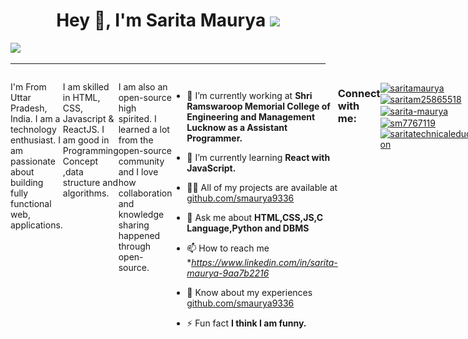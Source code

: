 <h1 align="center" >Hey 👋, I'm Sarita Maurya <img src="https://media.giphy.com/media/hvRJCLFzcasrR4ia7z/giphy.gif" width="35"></h1>

<a href="#" align="center"><img src="https://readme-typing-svg.herokuapp.com?color=FFF&center=true&lines=1000%2B+Hours+of+Coding+Experience;HTML;CSS;JAVASCRIPT;Data+Structure;C;Python;Java;PHP;Front+end+Web+Developer"></img></a>
<hr/>
  <div style="display:flex">
    <p align="left" style="max-width:40%">
I'm From Uttar Pradesh, India. I am a technology enthusiast. I am passionate about building fully functional web, applications.

I am skilled in HTML, CSS, Javascript & ReactJS. I am good in Programming Concept ,data structure and algorithms.

I am also an open-source high spirited. I learned a lot from the open-source community and I love how collaboration and knowledge sharing happened through open-source.

</p>

<hr/>

<!--
<h3 align="center">A passionate frontend developer from India</h3> -->

<!--
<p align="left"> <img src="https://komarev.com/ghpvc/?username=smaurya9336&label=Profile%20views&color=0e75b6&style=flat" alt="smaurya9336" /> </p> -->

- 🔭 I’m currently working at **Shri Ramswaroop Memorial College of Engineering and Management Lucknow as a Assistant Programmer.**

- 🌱 I’m currently learning **React with JavaScript.**

- 👨‍💻 All of my projects are available at [github.com/smaurya9336](github.com/smaurya9336)

- 💬 Ask me about **HTML,CSS,JS,C Language,Python and DBMS**

- 📫 How to reach me **https://www.linkedin.com/in/sarita-maurya-9aa7b2216*

- 📄 Know about my experiences [github.com/smaurya9336](github.com/smaurya9336)

- ⚡ Fun fact **I think I am funny.**

<h3 align="left">Connect with me:</h3>
<p align="left">
<a href="https://linkedin.com/in/saritamaurya" target="blank"><img align="center" src="https://raw.githubusercontent.com/rahuldkjain/github-profile-readme-generator/master/src/images/icons/Social/linked-in-alt.svg" alt="saritamaurya" height="30" width="40" /></a><a href="https://twitter.com/saritam25865518" target="blank"><img align="center" src="https://raw.githubusercontent.com/rahuldkjain/github-profile-readme-generator/master/src/images/icons/Social/twitter.svg" alt="saritam25865518" height="30" width="40" /></a>
<a href="https://codepen.io/sarita-maurya" target="blank"><img align="center" src="https://raw.githubusercontent.com/rahuldkjain/github-profile-readme-generator/master/src/images/icons/Social/codepen.svg" alt="sarita-maurya" height="30" width="40" /></a>
<a href="https://instagram.com/sm7767119" target="blank"><img align="center" src="https://raw.githubusercontent.com/rahuldkjain/github-profile-readme-generator/master/src/images/icons/Social/instagram.svg" alt="sm7767119" height="30" width="40" /></a>
<a href="https://www.youtube.com/c/saritatechnicaleducation" target="blank"><img align="center" src="https://raw.githubusercontent.com/rahuldkjain/github-profile-readme-generator/master/src/images/icons/Social/youtube.svg" alt="saritatechnicaleducation" height="30" width="40" /></a>
</p>

<h2 align="left">Languages and Tools:</h2>
<h4>C ,HTML , CSS , PYTHON with Django , javascript , bootstrap , Wordpress, css animation,php,gitbash,React</h5>
<p align="left"> <a href="https://www.cprogramming.com/" target="_blank" rel="noreferrer"> <img src="https://raw.githubusercontent.com/devicons/devicon/master/icons/c/c-original.svg" alt="c" width="40" height="40"/> </a> <a href="https://www.w3schools.com/cpp/" target="_blank" rel="noreferrer"> <img src="https://raw.githubusercontent.com/devicons/devicon/master/icons/cplusplus/cplusplus-original.svg" alt="cplusplus" width="40" height="40"/> </a> </a> <a href="https://www.python.org" target="_blank" rel="noreferrer"> <img src="https://raw.githubusercontent.com/devicons/devicon/master/icons/python/python-original.svg" alt="python" width="40" height="40"/> </a> <a href="https://www.php.net" target="_blank" rel="noreferrer"> <img src="https://raw.githubusercontent.com/devicons/devicon/master/icons/php/php-original.svg" alt="php" width="40" height="40"/> </a> <a href="https://www.w3.org/html/" target="_blank" rel="noreferrer"> <img src="https://raw.githubusercontent.com/devicons/devicon/master/icons/html5/html5-original-wordmark.svg" alt="html5" width="40" height="40"/> </a> <a href="https://www.w3schools.com/css/" target="_blank" rel="noreferrer"> <img src="https://raw.githubusercontent.com/devicons/devicon/master/icons/css3/css3-original-wordmark.svg" alt="css3" width="40" height="40"/> </a> <a href="https://developer.mozilla.org/en-US/docs/Web/JavaScript" target="_blank" rel="noreferrer"> <img src="https://raw.githubusercontent.com/devicons/devicon/master/icons/javascript/javascript-original.svg" alt="javascript" width="40" height="40"/> </a><a href="https://www.djangoproject.com/" target="_blank" rel="noreferrer"> <img src="https://cdn.worldvectorlogo.com/logos/django.svg" alt="django" width="40" height="40"/> </a> <a href="https://git-scm.com/" target="_blank" rel="noreferrer"> <img src="https://www.vectorlogo.zone/logos/git-scm/git-scm-icon.svg" alt="git" width="40" height="40"/> </a> <a href="https://www.java.com" target="_blank" rel="noreferrer"> <img src="https://raw.githubusercontent.com/devicons/devicon/master/icons/java/java-original.svg" alt="java" width="40" height="40"/> </a> <a href="https://getbootstrap.com" target="_blank" rel="noreferrer"> <img src="https://raw.githubusercontent.com/devicons/devicon/master/icons/bootstrap/bootstrap-plain-wordmark.svg" alt="bootstrap" width="40" height="40"/> </a> <a href="https://www.linux.org/" target="_blank" rel="noreferrer"> <img src="https://raw.githubusercontent.com/devicons/devicon/master/icons/linux/linux-original.svg" alt="linux" width="40" height="40"/> </a> <a href="https://www.microsoft.com/en-us/sql-server" target="_blank" rel="noreferrer"> <img src="https://www.svgrepo.com/show/303229/microsoft-sql-server-logo.svg" alt="mssql" width="40" height="40"/> </a> <a href="https://www.mysql.com/" target="_blank" rel="noreferrer"> <img src="https://raw.githubusercontent.com/devicons/devicon/master/icons/mysql/mysql-original-wordmark.svg" alt="mysql" width="40" height="40"/> <a href="https://reactjs.org/" target="_blank" rel="noreferrer"> <img src="https://raw.githubusercontent.com/devicons/devicon/master/icons/react/react-original-wordmark.svg" alt="react" width="40" height="40"/> </a><a href="https://developer.android.com" target="_blank" rel="noreferrer"> <img src="https://raw.githubusercontent.com/devicons/devicon/master/icons/android/android-original-wordmark.svg" alt="android" width="40" height="40"/> </a> <a href="https://www.arduino.cc/" target="_blank" rel="noreferrer"> <img src="https://cdn.worldvectorlogo.com/logos/arduino-1.svg" alt="arduino" width="40" height="40"/> </a> </p>


<h3 align="left"> <img src="https://komarev.com/ghpvc/?username=smaurya9336" alt="sarita" /> </h3>
  <a href="https://github.com/smaurya9336?tab=followers">
    <img alt="followers" title="Follow me on Github" src="https://custom-icon-badges.herokuapp.com/github/followers/smaurya9336?color=236ad3&labelColor=1155ba&style=for-the-badge&logo=person-add&label=Follow&logoColor=white"/></a>
</p><hr/>


## 📊 My Github Stats
<img src="https://github-profile-trophy.vercel.app/?username=smaurya9336&theme=algolia" align="center" alt="smaurya9336" width="100%" />
<img src="http://github-profile-summary-cards.vercel.app/api/cards/profile-details?username=smaurya9336&theme=2077" width="100%" />


![GitHub metrics](https://metrics.lecoq.io/smaurya9336) 


<!--
<p><img align="left" src="https://github-readme-stats.vercel.app/api/top-langs?username=smaurya9336&show_icons=true&locale=en&layout=compact" alt="smaurya9336" /></p>

<p>&nbsp;<img align="center" src="https://github-readme-stats.vercel.app/api?username=smaurya9336&show_icons=true&locale=en" alt="smaurya9336" /></p>

<p><img align="center" src="https://github-readme-streak-stats.herokuapp.com/?user=smaurya9336&" alt="smaurya9336" /></p>
-->









